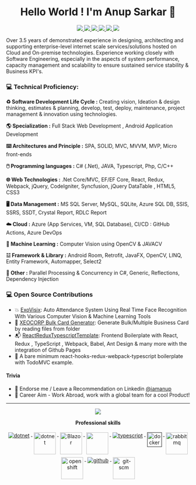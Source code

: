 
<h1 align="center">Hello World !  I'm Anup Sarkar 👋</h1>

<p align="center"> 
 <a href="https://www.facebook.com/mr.anupsarkar/" alt="Anup's twitter">
   <img src="https://img.shields.io/badge/-@mr.anupsarkar-%231DA1F2?style=flat-square&logo=facebook&logoColor=ffffff" />
 </a>
 <a href="https://github.com/MeAnupSarkar" alt="Anup's github">
   <img src="https://img.shields.io/badge/-@MeAnupSarkar-%23181717?style=flat-square&logo=github" />
 </a>
 <a href="https://www.linkedin.com/in/iamanup" alt="Anup's linkedin">
   <img src="https://img.shields.io/badge/-iamanup-blue?style=flat-square&logo=Linkedin&logoColor=white&link=https://www.linkedin.com/in/iamanup" />
 </a>
 <a href="https://www.youtube.com/c/CodeWithAnup" alt="mukesh's blog">
    <img src="https://img.shields.io/badge/-CodeWithAnup-9cf?style=flat-square&logo=youtube&logoColor=red&link=https://www.linkedin.com/in/iamanup" />
 </a>

  <a href="http://xeocorp.com/" alt="mukesh's blog">
   <img src="https://img.shields.io/badge/Xeocorp.com-blueviolet?style=flat-square" />
 </a>
 <a>
   <img src="https://komarev.com/ghpvc/?username=MeAnupSarkar&color=ff69b4&style=flat-square" />
 </a>
</p>

Over 3.5 years of demonstrated experience in designing, architecting and supporting enterprise-level internet scale services/solutions hosted on Cloud and On-premise technologies. Experience working closely with Software Engineering, especially in the aspects of system performance, capacity management and scalability to ensure sustained service stability & Business KPI's.

### 💻 Technical Proficiency:

**♻️ Software Development Life Cycle :** Creating vision, Ideation & design thinking, estimates & planning, develop, test, deploy, maintenance, project management & innovation using technologies.

**🌎 Specialization :** Full Stack Web Development , Android Application Development

**⌨️ Architectures and Principle :** SPA, SOLID, MVC, MVVM, MVP, Micro front-ends

 **🖱️ Programming languages :** C# (.Net), JAVA, Typescript, Php, C/C++
 
**🌐 Web Technologies :** .Net Core/MVC, EF/EF Core, React, Redux, Webpack, jQuery, CodeIgniter, Syncfusion, jQuery DataTable , HTML5, CSS3

**🖥️ Data Management :** MS SQL Server, MySQL, SQLite, Azure SQL DB, SSIS, SSRS, SSDT, Crystal Report, RDLC Report

 **☁️ Cloud :** Azure (App Services, VM, SQL Database), CI/CD : GitHub Actions, Azure DevOps 
 
**🤖 Machine Learning :** Computer Vision using OpenCV & JAVACV

**☳ Framework & Library :** Android Room, Retrofit, JavaFX, OpenCV, LINQ, Entity Framework, Automapper, Select2

 **💾 Other :** Parallel Processing & Concurrency in C#, Generic, Reflections, Dependency Injection

### 💻 Open Source Contributions

- 💥 [ExoVisix](https://github.com/MeAnupSarkar/ExoVisix): Auto Attendance System Using Real Time Face Recognition With Various Computer Vision & Machine Learning Tools
- 🛒 [XEOCORP Bulk Card Generator](https://github.com/MeAnupSarkar/Xeocorp-Card-Generator-JavaFX): Generate Bulk/Multiple Business Card by reading files from folder
- 📬 [ReactReduxTypescriptTemplate](https://github.com/MeAnupSarkar/ReactReduxTsTemplate): Frontend Boilerplate with React, Redux , TypeScript , Webpack, Babel, Ant Design & many more with the integration of Github Pages
- 🥇 A bare minimum react-hooks-redux-webpack-typescript boilerplate with TodoMVC example.

#### Trivia

- 🦸 Endorse me / Leave a Recommendation on Linkedin [@iamanup](https://www.linkedin.com/in/iamanup/)
- 🦸 Career Aim - Work Abroad, work with a global team for a cool Product!

---
<p align="center">
  <a href="#" alt="Anup's github stats"><img src="https://github-readme-stats.vercel.app/api?username=MeAnupSarkar" /></a>
</p>
<p align="center"> 
 <strong>
  Professional skills
  </strong>
</p>

<p align="center">
  <a href="https://dotnet.microsoft.com/">
    <img src="https://www.vectorlogo.zone/logos/dotnet/dotnet-ar21.svg" alt="dotnet" style="vertical-align:top; margin:4px;">
  </a>
  <a href="https://dotnet.microsoft.com/">
    <img src="https://upload.wikimedia.org/wikipedia/commons/e/ee/.NET_Core_Logo.svg" height="60px" alt="dotnet" style="vertical-align:top; margin:4px;">
  </a>
  <a href="https://dotnet.microsoft.com/apps/aspnet/web-apps/blazor">
    <img src="https://blog.wildix.com/wp-content/uploads/2020/06/react-logo.jpg" alt="Blazor" height="60px" style="vertical-align:top; margin:4px;height">
  </a>
   <a href="#">
    <img src="https://www.oracle.com/a/tech/img/cb88-java-logo-001.jpg" height="60px" style="vertical-align:top; margin:4px">
  </a>
  <a href="">
    <img src="https://www.vectorlogo.zone/logos/typescriptlang/typescriptlang-ar21.svg" alt="typescript" style="vertical-align:top; margin:4px;">
  </a>  
  <a href="">
    <img src="https://upload.wikimedia.org/wikipedia/commons/thumb/3/31/Android_robot_head.svg/1200px-Android_robot_head.svg.png" alt="docker" style="vertical-align:top; margin:4px;height:40px">
  </a>
   <a href="#">
    <img src="https://redux.js.org/img/redux-logo-landscape.png" alt="rabbitmq" style="vertical-align:top; margin:4px;height:60px">
  </a>
  <a href="#">
    <img src="https://cdn.holistics.io/landing/databases/sqlserver.png" alt="openshift" style="vertical-align:top; margin:4px;height:60px">
  </a>
  <a href="https://www.github.com">
    <img src="https://www.vectorlogo.zone/logos/github/github-ar21.svg" alt="github" style="vertical-align:top; margin:4px">
  </a>
  <a href="#">
    <img src="https://etzglobal.com/wp-content/uploads/2019/09/Azure-logo.png" alt="git-scm" style="vertical-align:top; margin:4px;height:60px">
  </a>
</p>
<br/>



 
